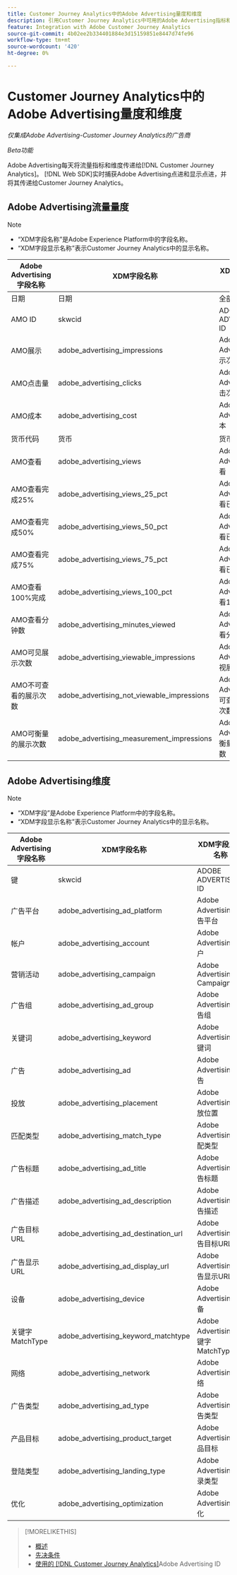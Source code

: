 ```yaml
---
title: Customer Journey Analytics中的Adobe Advertising量度和维度
description: 引用Customer Journey Analytics中可用的Adobe Advertising指标和维度。
feature: Integration with Adobe Customer Journey Analytics
source-git-commit: 4b02ee2b334401884e3d15159851e8447d74fe96
workflow-type: tm+mt
source-wordcount: '420'
ht-degree: 0%

---
```


# Customer Journey Analytics中的Adobe Advertising量度和维度

*仅集成Adobe Advertising-Customer Journey Analytics的广告商*

*Beta功能*

Adobe Advertising每天将流量指标和维度传递给[!DNL Customer Journey Analytics]。 [!DNL Web SDK]实时捕获Adobe Advertising点进和显示点进，并将其传递给Customer Journey Analytics。

## Adobe Advertising流量量度

<!-- Verify column names -->

>[!NOTE]
>
>* “XDM字段名称”是Adobe Experience Platform中的字段名称。
>* “XDM字段显示名称”表示Customer Journey Analytics中的显示名称。

| Adobe Advertising字段名称 | XDM字段名称 | XDM字段显示名称 | Source |
|------------------------------|----------------|------------------------|--------|
| 日期 | 日期 | 全部 | |
| AMO ID | skwcid | ADOBE ADVERTISING ID | 全部 |
| AMO展示 | adobe_advertising_impressions | Adobe Advertising展示次数 | 全部 |
| AMO点击量 | adobe_advertising_clicks | Adobe Advertising单击次数 | 全部 |
| AMO成本 | adobe_advertising_cost | Adobe Advertising成本 | 全部 |
| 货币代码 | 货币 | 货币 | 全部 |
| AMO查看 | adobe_advertising_views | Adobe Advertising查看 | Ad Cloud DSP |
| AMO查看完成25% | adobe_advertising_views_25_pct | Adobe Advertising查看已完成25% | Ad Cloud DSP |
| AMO查看完成50% | adobe_advertising_views_50_pct | Adobe Advertising查看已完成50% | Ad Cloud DSP |
| AMO查看完成75% | adobe_advertising_views_75_pct | Adobe Advertising查看已完成75% | Ad Cloud DSP |
| AMO查看100%完成 | adobe_advertising_views_100_pct | Adobe Advertising查看100%完成 | Ad Cloud DSP |
| AMO查看分钟数 | adobe_advertising_minutes_viewed | Adobe Advertising查看分钟数 | Ad Cloud DSP |
| AMO可见展示次数 | adobe_advertising_viewable_impressions | Adobe Advertising可视展示次数 | Ad Cloud DSP |
| AMO不可查看的展示次数 | adobe_advertising_not_viewable_impressions | Adobe Advertising不可查看的展示次数 | Ad Cloud DSP |
| AMO可衡量的展示次数 | adobe_advertising_measurement_impressions | Adobe Advertising可衡量的展示次数 | Ad Cloud DSP |

<!--
| Adobe Advertising Landing Page Views | adobe_advertising_landing_page_views | Adobe Advertising Landing Page Views | Meta Only |
| Adobe Advertising App Events | adobe_advertising_app_events | Adobe Advertising App Events | Meta Only |
| Adobe Advertising Engagements | adobe_advertising_engagements | Adobe Advertising Engagements | Meta Only |
| Adobe Advertising Ad Platform Conversions | adobe_advertising_ad_platform_conversions | Adobe Advertising Ad Platform Conversions | Meta Only |
| Adobe Advertising App Installs | adobe_advertising_app_installs | Adobe Advertising App Installs | Meta Only |
| Adobe Advertising Ad Platform Conversion Value | adobe_advertising_ad_platform_conversion_value | Adobe Advertising Ad Platform Conversion Value | Meta Only |
| Adobe Advertising Ad Platform Leads | adobe_advertising_ad_platform_leads | Adobe Advertising Ad Platform Leads | Meta Only |
| Adobe Advertising Page Like | adobe_advertising_page_like | Adobe Advertising Page Like | Meta Only |
| Adobe Advertising Phone Calls | adobe_advertising_phone_calls | Adobe Advertising Phone Calls | Meta Only |
| Adobe Advertising Messages | adobe_advertising_messages | Adobe Advertising Messages | Meta Only |
-->

## Adobe Advertising维度

>[!NOTE]
>
>* “XDM字段”是Adobe Experience Platform中的字段名称。
>* “XDM字段显示名称”表示Customer Journey Analytics中的显示名称。

| Adobe Advertising字段名称 | XDM字段名称 | XDM字段显示名称 | Source |
|------------------------------|----------------|------------------------|--------|
| 键 | skwcid | ADOBE ADVERTISING ID |
| 广告平台 | adobe_advertising_ad_platform | Adobe Advertising广告平台 |
| 帐户 | adobe_advertising_account | Adobe Advertising帐户 |
| 营销活动 | adobe_advertising_campaign | Adobe Advertising Campaign |
| 广告组 | adobe_advertising_ad_group | Adobe Advertising广告组 |
| 关键词 | adobe_advertising_keyword | Adobe Advertising关键词 |
| 广告 | adobe_advertising_ad | Adobe Advertising广告 |
| 投放 | adobe_advertising_placement | Adobe Advertising投放位置 |
| 匹配类型 | adobe_advertising_match_type | Adobe Advertising匹配类型 |
| 广告标题 | adobe_advertising_ad_title | Adobe Advertising广告标题 |
| 广告描述 | adobe_advertising_ad_description | Adobe Advertising广告描述 |
| 广告目标URL | adobe_advertising_ad_destination_url | Adobe Advertising广告目标URL |
| 广告显示URL | adobe_advertising_ad_display_url | Adobe Advertising广告显示URL |
| 设备 | adobe_advertising_device | Adobe Advertising设备 |
| 关键字MatchType | adobe_advertising_keyword_matchtype | Adobe Advertising关键字MatchType |
| 网络 | adobe_advertising_network | Adobe Advertising网络 |
| 广告类型 | adobe_advertising_ad_type | Adobe Advertising广告类型 |
| 产品目标 | adobe_advertising_product_target | Adobe Advertising产品目标 |
| 登陆类型 | adobe_advertising_landing_type | Adobe Advertising登录类型 |
| 优化 | adobe_advertising_optimization | Adobe Advertising优化 |

>[!MORELIKETHIS]
>
>* [概述](overview.md)
>* [先决条件](prerequisites.md)
>* [使用的 [!DNL Customer Journey Analytics]](ids.md)Adobe Advertising ID

